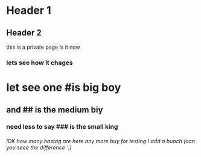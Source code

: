 
# Header 1
## Header 2

this is a private page is it now
### lets see how it chages 
# let see one #is big boy
## and ## is the medium biy
### need less to say ### is the small king
###### IDK how many hastag are here any more buy for testing I add a bunch (can you seee the difference ':\)
